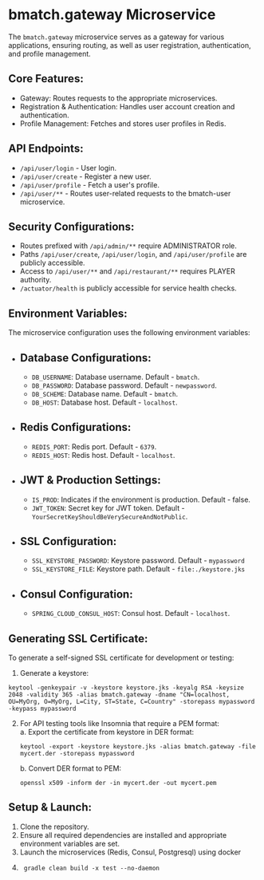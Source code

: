 # bmatch.gateway Microservice  
The `bmatch.gateway` microservice serves as a gateway for various applications, ensuring routing, as well as user registration, authentication, and profile management.  

## Core Features:  
* Gateway: Routes requests to the appropriate microservices.  
* Registration & Authentication: Handles user account creation and authentication.  
* Profile Management: Fetches and stores user profiles in Redis.  

## API Endpoints:  
* `/api/user/login` - User login.  
* `/api/user/create` - Register a new user.  
* `/api/user/profile` - Fetch a user's profile.  
* `/api/user/**` - Routes user-related requests to the bmatch-user microservice.  

## Security Configurations:  
* Routes prefixed with `/api/admin/**` require ADMINISTRATOR role.  
* Paths `/api/user/create`, `/api/user/login`, and `/api/user/profile` are publicly accessible.  
* Access to `/api/user/**` and `/api/restaurant/**` requires PLAYER authority.  
* `/actuator/health` is publicly accessible for service health checks.  

## Environment Variables:  
The microservice configuration uses the following environment variables:  

* ## Database Configurations:
    * `DB_USERNAME`: Database username. Default - `bmatch`.  
    * `DB_PASSWORD`: Database password. Default - `newpassword`.  
    * `DB_SCHEME`: Database name. Default - `bmatch`.  
    * `DB_HOST`: Database host. Default - `localhost`.  

* ## Redis Configurations:
    * `REDIS_PORT`: Redis port. Default - `6379`.  
    * `REDIS_HOST`: Redis host. Default - `localhost`.  

* ## JWT & Production Settings:  

    * `IS_PROD`: Indicates if the environment is production. Default - false.
    * `JWT_TOKEN`: Secret key for JWT token. Default - `YourSecretKeyShouldBeVerySecureAndNotPublic`.

* ## SSL Configuration:
    * `SSL_KEYSTORE_PASSWORD`: Keystore password. Default - `mypassword`  
    * `SSL_KEYSTORE_FILE`: Keystore path. Default - `file:./keystore.jks`  

* ## Consul Configuration:
    * `SPRING_CLOUD_CONSUL_HOST`: Consul host. Default - `localhost`.  

## Generating SSL Certificate:
To generate a self-signed SSL certificate for development or testing:  

1. Generate a keystore:
```shell
keytool -genkeypair -v -keystore keystore.jks -keyalg RSA -keysize 2048 -validity 365 -alias bmatch.gateway -dname "CN=localhost, OU=MyOrg, O=MyOrg, L=City, ST=State, C=Country" -storepass mypassword -keypass mypassword
```
2. For API testing tools like Insomnia that require a PEM format:  
    a. Export the certificate from keystore in DER format:
    ```shell
    keytool -export -keystore keystore.jks -alias bmatch.gateway -file mycert.der -storepass mypassword
    ```
   b. Convert DER format to PEM:
    ```shell
    openssl x509 -inform der -in mycert.der -out mycert.pem
    ```

## Setup & Launch:
1. Clone the repository.  
2. Ensure all required dependencies are installed and appropriate environment variables are set.  
3. Launch the microservices (Redis, Consul, Postgresql) using docker
4. ```shell
    gradle clean build -x test --no-daemon
   ```